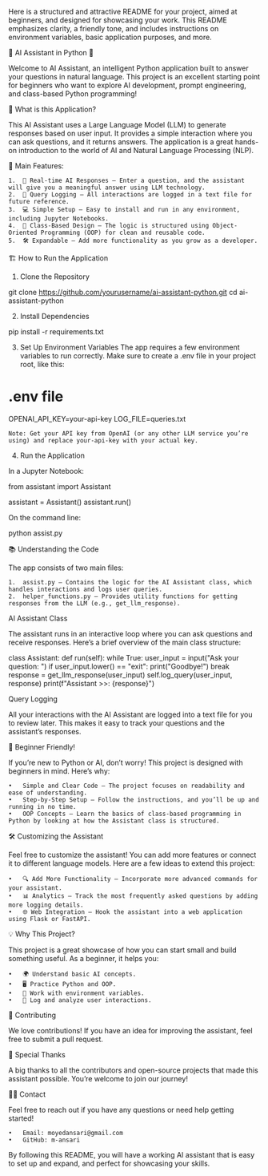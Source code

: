Here is a structured and attractive README for your project, aimed at beginners, and designed for showcasing your work. This README emphasizes clarity, a friendly tone, and includes instructions on environment variables, basic application purposes, and more.

💬 AI Assistant in Python 🌟

Welcome to AI Assistant, an intelligent Python application built to answer your questions in natural language. This project is an excellent starting point for beginners who want to explore AI development, prompt engineering, and class-based Python programming!

🚀 What is this Application?

This AI Assistant uses a Large Language Model (LLM) to generate responses based on user input. It provides a simple interaction where you can ask questions, and it returns answers. The application is a great hands-on introduction to the world of AI and Natural Language Processing (NLP).

🎯 Main Features:

	1.	🧠 Real-time AI Responses – Enter a question, and the assistant will give you a meaningful answer using LLM technology.
	2.	📝 Query Logging – All interactions are logged in a text file for future reference.
	3.	💻 Simple Setup – Easy to install and run in any environment, including Jupyter Notebooks.
	4.	🔄 Class-Based Design – The logic is structured using Object-Oriented Programming (OOP) for clean and reusable code.
	5.	🛠️ Expandable – Add more functionality as you grow as a developer.

🏗️ How to Run the Application
1. Clone the Repository

git clone https://github.com/yourusername/ai-assistant-python.git
cd ai-assistant-python

2. Install Dependencies

pip install -r requirements.txt

3. Set Up Environment Variables
The app requires a few environment variables to run correctly. Make sure to create a .env file in your project root, like this:
# .env file

OPENAI_API_KEY=your-api-key
LOG_FILE=queries.txt

	Note: Get your API key from OpenAI (or any other LLM service you’re using) and replace your-api-key with your actual key.
4. Run the Application

In a Jupyter Notebook:

from assistant import Assistant

assistant = Assistant()
assistant.run()

On the command line:

python assist.py

📚 Understanding the Code

The app consists of two main files:

	1.	assist.py – Contains the logic for the AI Assistant class, which handles interactions and logs user queries.
	2.	helper_functions.py – Provides utility functions for getting responses from the LLM (e.g., get_llm_response).

AI Assistant Class

The assistant runs in an interactive loop where you can ask questions and receive responses. Here’s a brief overview of the main class structure:

class Assistant:
    def run(self):
        while True:
            user_input = input("Ask your question: ")
            if user_input.lower() == "exit":
                print("Goodbye!")
                break
            response = get_llm_response(user_input)
            self.log_query(user_input, response)
            print(f"Assistant >>: {response}")

Query Logging

All your interactions with the AI Assistant are logged into a text file for you to review later. This makes it easy to track your questions and the assistant’s responses.

🌱 Beginner Friendly!

If you’re new to Python or AI, don’t worry! This project is designed with beginners in mind. Here’s why:

	•	Simple and Clear Code – The project focuses on readability and ease of understanding.
	•	Step-by-Step Setup – Follow the instructions, and you’ll be up and running in no time.
	•	OOP Concepts – Learn the basics of class-based programming in Python by looking at how the Assistant class is structured.

🛠️ Customizing the Assistant

Feel free to customize the assistant! You can add more features or connect it to different language models. Here are a few ideas to extend this project:

	•	🔍 Add More Functionality – Incorporate more advanced commands for your assistant.
	•	📊 Analytics – Track the most frequently asked questions by adding more logging details.
	•	🌐 Web Integration – Hook the assistant into a web application using Flask or FastAPI.

💡 Why This Project?

This project is a great showcase of how you can start small and build something useful. As a beginner, it helps you:

	•	🌍 Understand basic AI concepts.
	•	🖥️ Practice Python and OOP.
	•	📂 Work with environment variables.
	•	📜 Log and analyze user interactions.

🎉 Contributing

We love contributions! If you have an idea for improving the assistant, feel free to submit a pull request.

👏 Special Thanks

A big thanks to all the contributors and open-source projects that made this assistant possible. You’re welcome to join our journey!

🧑‍💻 Contact

Feel free to reach out if you have any questions or need help getting started!

	•	Email: moyedansari@gmail.com
	•	GitHub: m-ansari

By following this README, you will have a working AI assistant that is easy to set up and expand, and perfect for showcasing your skills.

